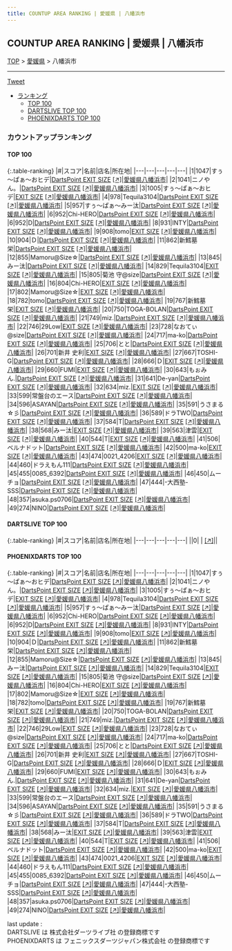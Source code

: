 ```yaml
---
title: COUNTUP AREA RANKING | 愛媛県 | 八幡浜市
---
```

## COUNTUP AREA RANKING | 愛媛県 | 八幡浜市

[TOP](/darts/rank/) > [愛媛県](/darts/rank/愛媛県/) > 八幡浜市

___

<a href="https://twitter.com/share?ref_src=twsrc%5Etfw" data-text="COUNTUP AREA RANKING | 愛媛県八幡浜市" class="twitter-share-button" data-hashtags="DARTSLIVE,PHOENIXDARTS,darts,ダーツ" data-show-count="false">Tweet</a>

* [ランキング](#カウントアップランキング)
    * [TOP 100](#top-100)
    * [DARTSLIVE TOP 100](#dartslive-top-100)
    * [PHOENIXDARTS TOP 100](#phoenixdarts-top-100)

### カウントアップランキング

#### TOP 100



{:.table-ranking}
|#|スコア|名前|店名|所在地|
|---|---|---|---|---|
|1|1047|<span class="rank-name-pd">すぅ～ぱぁ～おヒデ</span>|<a href="/darts/rank/shops/7847.html">DartsPoint EXIT SIZE</a> <a href="https://vs.phoenixdarts.com/jp/shop/shopDetailInfo/s_7847?s_seq=7847">[↗]</a>|<a href="/darts/rank/愛媛県/八幡浜市">愛媛県八幡浜市</a>|
|2|1041|<span class="rank-name-pd">ニノやん。</span>|<a href="/darts/rank/shops/7847.html">DartsPoint EXIT SIZE</a> <a href="https://vs.phoenixdarts.com/jp/shop/shopDetailInfo/s_7847?s_seq=7847">[↗]</a>|<a href="/darts/rank/愛媛県/八幡浜市">愛媛県八幡浜市</a>|
|3|1005|<span class="rank-name-pd">すぅ～ぱぁ～おヒデ</span>|<a href="/darts/rank/shops/7847.html">EXIT SIZE</a> <a href="https://vs.phoenixdarts.com/jp/shop/shopDetailInfo/s_7847?s_seq=7847">[↗]</a>|<a href="/darts/rank/愛媛県/八幡浜市">愛媛県八幡浜市</a>|
|4|978|<span class="rank-name-pd">Tequila3104</span>|<a href="/darts/rank/shops/7847.html">DartsPoint EXIT SIZE</a> <a href="https://vs.phoenixdarts.com/jp/shop/shopDetailInfo/s_7847?s_seq=7847">[↗]</a>|<a href="/darts/rank/愛媛県/八幡浜市">愛媛県八幡浜市</a>|
|5|957|<span class="rank-name-pd">すぅ～ぱぁ～みー汰</span>|<a href="/darts/rank/shops/7847.html">DartsPoint EXIT SIZE</a> <a href="https://vs.phoenixdarts.com/jp/shop/shopDetailInfo/s_7847?s_seq=7847">[↗]</a>|<a href="/darts/rank/愛媛県/八幡浜市">愛媛県八幡浜市</a>|
|6|952|<span class="rank-name-pd">Chi-HERO</span>|<a href="/darts/rank/shops/7847.html">DartsPoint EXIT SIZE</a> <a href="https://vs.phoenixdarts.com/jp/shop/shopDetailInfo/s_7847?s_seq=7847">[↗]</a>|<a href="/darts/rank/愛媛県/八幡浜市">愛媛県八幡浜市</a>|
|6|952|<span class="rank-name-pd">D</span>|<a href="/darts/rank/shops/7847.html">DartsPoint EXIT SIZE</a> <a href="https://vs.phoenixdarts.com/jp/shop/shopDetailInfo/s_7847?s_seq=7847">[↗]</a>|<a href="/darts/rank/愛媛県/八幡浜市">愛媛県八幡浜市</a>|
|8|931|<span class="rank-name-pd">INTY</span>|<a href="/darts/rank/shops/7847.html">DartsPoint EXIT SIZE</a> <a href="https://vs.phoenixdarts.com/jp/shop/shopDetailInfo/s_7847?s_seq=7847">[↗]</a>|<a href="/darts/rank/愛媛県/八幡浜市">愛媛県八幡浜市</a>|
|9|908|<span class="rank-name-pd">tomo</span>|<a href="/darts/rank/shops/7847.html">EXIT SIZE</a> <a href="https://vs.phoenixdarts.com/jp/shop/shopDetailInfo/s_7847?s_seq=7847">[↗]</a>|<a href="/darts/rank/愛媛県/八幡浜市">愛媛県八幡浜市</a>|
|10|904|<span class="rank-name-pd">Ｄ</span>|<a href="/darts/rank/shops/7847.html">DartsPoint EXIT SIZE</a> <a href="https://vs.phoenixdarts.com/jp/shop/shopDetailInfo/s_7847?s_seq=7847">[↗]</a>|<a href="/darts/rank/愛媛県/八幡浜市">愛媛県八幡浜市</a>|
|11|862|<span class="rank-name-pd">新鱈墓栄</span>|<a href="/darts/rank/shops/7847.html">DartsPoint EXIT SIZE</a> <a href="https://vs.phoenixdarts.com/jp/shop/shopDetailInfo/s_7847?s_seq=7847">[↗]</a>|<a href="/darts/rank/愛媛県/八幡浜市">愛媛県八幡浜市</a>|
|12|855|<span class="rank-name-pd">Mamoru@Size☆</span>|<a href="/darts/rank/shops/7847.html">DartsPoint EXIT SIZE</a> <a href="https://vs.phoenixdarts.com/jp/shop/shopDetailInfo/s_7847?s_seq=7847">[↗]</a>|<a href="/darts/rank/愛媛県/八幡浜市">愛媛県八幡浜市</a>|
|13|845|<span class="rank-name-pd">みー汰</span>|<a href="/darts/rank/shops/7847.html">DartsPoint EXIT SIZE</a> <a href="https://vs.phoenixdarts.com/jp/shop/shopDetailInfo/s_7847?s_seq=7847">[↗]</a>|<a href="/darts/rank/愛媛県/八幡浜市">愛媛県八幡浜市</a>|
|14|829|<span class="rank-name-pd">Tequila3104</span>|<a href="/darts/rank/shops/7847.html">EXIT SIZE</a> <a href="https://vs.phoenixdarts.com/jp/shop/shopDetailInfo/s_7847?s_seq=7847">[↗]</a>|<a href="/darts/rank/愛媛県/八幡浜市">愛媛県八幡浜市</a>|
|15|805|<span class="rank-name-pd">菊池  守@size</span>|<a href="/darts/rank/shops/7847.html">DartsPoint EXIT SIZE</a> <a href="https://vs.phoenixdarts.com/jp/shop/shopDetailInfo/s_7847?s_seq=7847">[↗]</a>|<a href="/darts/rank/愛媛県/八幡浜市">愛媛県八幡浜市</a>|
|16|804|<span class="rank-name-pd">Chi-HERO</span>|<a href="/darts/rank/shops/7847.html">EXIT SIZE</a> <a href="https://vs.phoenixdarts.com/jp/shop/shopDetailInfo/s_7847?s_seq=7847">[↗]</a>|<a href="/darts/rank/愛媛県/八幡浜市">愛媛県八幡浜市</a>|
|17|802|<span class="rank-name-pd">Mamoru@Size☆</span>|<a href="/darts/rank/shops/7847.html">EXIT SIZE</a> <a href="https://vs.phoenixdarts.com/jp/shop/shopDetailInfo/s_7847?s_seq=7847">[↗]</a>|<a href="/darts/rank/愛媛県/八幡浜市">愛媛県八幡浜市</a>|
|18|782|<span class="rank-name-pd">tomo</span>|<a href="/darts/rank/shops/7847.html">DartsPoint EXIT SIZE</a> <a href="https://vs.phoenixdarts.com/jp/shop/shopDetailInfo/s_7847?s_seq=7847">[↗]</a>|<a href="/darts/rank/愛媛県/八幡浜市">愛媛県八幡浜市</a>|
|19|767|<span class="rank-name-pd">新鱈墓栄</span>|<a href="/darts/rank/shops/7847.html">EXIT SIZE</a> <a href="https://vs.phoenixdarts.com/jp/shop/shopDetailInfo/s_7847?s_seq=7847">[↗]</a>|<a href="/darts/rank/愛媛県/八幡浜市">愛媛県八幡浜市</a>|
|20|750|<span class="rank-name-pd">TOGA-BOLAN</span>|<a href="/darts/rank/shops/7847.html">DartsPoint EXIT SIZE</a> <a href="https://vs.phoenixdarts.com/jp/shop/shopDetailInfo/s_7847?s_seq=7847">[↗]</a>|<a href="/darts/rank/愛媛県/八幡浜市">愛媛県八幡浜市</a>|
|21|749|<span class="rank-name-pd">miz.</span>|<a href="/darts/rank/shops/7847.html">DartsPoint EXIT SIZE</a> <a href="https://vs.phoenixdarts.com/jp/shop/shopDetailInfo/s_7847?s_seq=7847">[↗]</a>|<a href="/darts/rank/愛媛県/八幡浜市">愛媛県八幡浜市</a>|
|22|746|<span class="rank-name-pd">29Low</span>|<a href="/darts/rank/shops/7847.html">EXIT SIZE</a> <a href="https://vs.phoenixdarts.com/jp/shop/shopDetailInfo/s_7847?s_seq=7847">[↗]</a>|<a href="/darts/rank/愛媛県/八幡浜市">愛媛県八幡浜市</a>|
|23|728|<span class="rank-name-pd">なおてぃ@size</span>|<a href="/darts/rank/shops/7847.html">DartsPoint EXIT SIZE</a> <a href="https://vs.phoenixdarts.com/jp/shop/shopDetailInfo/s_7847?s_seq=7847">[↗]</a>|<a href="/darts/rank/愛媛県/八幡浜市">愛媛県八幡浜市</a>|
|24|717|<span class="rank-name-pd">ma-ko</span>|<a href="/darts/rank/shops/7847.html">DartsPoint EXIT SIZE</a> <a href="https://vs.phoenixdarts.com/jp/shop/shopDetailInfo/s_7847?s_seq=7847">[↗]</a>|<a href="/darts/rank/愛媛県/八幡浜市">愛媛県八幡浜市</a>|
|25|706|<span class="rank-name-pd">とと</span>|<a href="/darts/rank/shops/7847.html">DartsPoint EXIT SIZE</a> <a href="https://vs.phoenixdarts.com/jp/shop/shopDetailInfo/s_7847?s_seq=7847">[↗]</a>|<a href="/darts/rank/愛媛県/八幡浜市">愛媛県八幡浜市</a>|
|26|701|<span class="rank-name-pd">新井 史利</span>|<a href="/darts/rank/shops/7847.html">EXIT SIZE</a> <a href="https://vs.phoenixdarts.com/jp/shop/shopDetailInfo/s_7847?s_seq=7847">[↗]</a>|<a href="/darts/rank/愛媛県/八幡浜市">愛媛県八幡浜市</a>|
|27|667|<span class="rank-name-pd">TOSHI-G</span>|<a href="/darts/rank/shops/7847.html">DartsPoint EXIT SIZE</a> <a href="https://vs.phoenixdarts.com/jp/shop/shopDetailInfo/s_7847?s_seq=7847">[↗]</a>|<a href="/darts/rank/愛媛県/八幡浜市">愛媛県八幡浜市</a>|
|28|666|<span class="rank-name-pd">Ｄ</span>|<a href="/darts/rank/shops/7847.html">EXIT SIZE</a> <a href="https://vs.phoenixdarts.com/jp/shop/shopDetailInfo/s_7847?s_seq=7847">[↗]</a>|<a href="/darts/rank/愛媛県/八幡浜市">愛媛県八幡浜市</a>|
|29|660|<span class="rank-name-pd">FUMI</span>|<a href="/darts/rank/shops/7847.html">EXIT SIZE</a> <a href="https://vs.phoenixdarts.com/jp/shop/shopDetailInfo/s_7847?s_seq=7847">[↗]</a>|<a href="/darts/rank/愛媛県/八幡浜市">愛媛県八幡浜市</a>|
|30|643|<span class="rank-name-pd">もぉみん.</span>|<a href="/darts/rank/shops/7847.html">DartsPoint EXIT SIZE</a> <a href="https://vs.phoenixdarts.com/jp/shop/shopDetailInfo/s_7847?s_seq=7847">[↗]</a>|<a href="/darts/rank/愛媛県/八幡浜市">愛媛県八幡浜市</a>|
|31|641|<span class="rank-name-pd">De-yan</span>|<a href="/darts/rank/shops/7847.html">DartsPoint EXIT SIZE</a> <a href="https://vs.phoenixdarts.com/jp/shop/shopDetailInfo/s_7847?s_seq=7847">[↗]</a>|<a href="/darts/rank/愛媛県/八幡浜市">愛媛県八幡浜市</a>|
|32|634|<span class="rank-name-pd">miz.</span>|<a href="/darts/rank/shops/7847.html">EXIT SIZE</a> <a href="https://vs.phoenixdarts.com/jp/shop/shopDetailInfo/s_7847?s_seq=7847">[↗]</a>|<a href="/darts/rank/愛媛県/八幡浜市">愛媛県八幡浜市</a>|
|33|599|<span class="rank-name-pd">常盤台のエース</span>|<a href="/darts/rank/shops/7847.html">DartsPoint EXIT SIZE</a> <a href="https://vs.phoenixdarts.com/jp/shop/shopDetailInfo/s_7847?s_seq=7847">[↗]</a>|<a href="/darts/rank/愛媛県/八幡浜市">愛媛県八幡浜市</a>|
|34|596|<span class="rank-name-pd">ASAYAN</span>|<a href="/darts/rank/shops/7847.html">DartsPoint EXIT SIZE</a> <a href="https://vs.phoenixdarts.com/jp/shop/shopDetailInfo/s_7847?s_seq=7847">[↗]</a>|<a href="/darts/rank/愛媛県/八幡浜市">愛媛県八幡浜市</a>|
|35|591|<span class="rank-name-pd">うさまる☆彡</span>|<a href="/darts/rank/shops/7847.html">DartsPoint EXIT SIZE</a> <a href="https://vs.phoenixdarts.com/jp/shop/shopDetailInfo/s_7847?s_seq=7847">[↗]</a>|<a href="/darts/rank/愛媛県/八幡浜市">愛媛県八幡浜市</a>|
|36|589|<span class="rank-name-pd">ドラTWO</span>|<a href="/darts/rank/shops/7847.html">DartsPoint EXIT SIZE</a> <a href="https://vs.phoenixdarts.com/jp/shop/shopDetailInfo/s_7847?s_seq=7847">[↗]</a>|<a href="/darts/rank/愛媛県/八幡浜市">愛媛県八幡浜市</a>|
|37|584|<span class="rank-name-pd">T</span>|<a href="/darts/rank/shops/7847.html">DartsPoint EXIT SIZE</a> <a href="https://vs.phoenixdarts.com/jp/shop/shopDetailInfo/s_7847?s_seq=7847">[↗]</a>|<a href="/darts/rank/愛媛県/八幡浜市">愛媛県八幡浜市</a>|
|38|568|<span class="rank-name-pd">みー汰</span>|<a href="/darts/rank/shops/7847.html">EXIT SIZE</a> <a href="https://vs.phoenixdarts.com/jp/shop/shopDetailInfo/s_7847?s_seq=7847">[↗]</a>|<a href="/darts/rank/愛媛県/八幡浜市">愛媛県八幡浜市</a>|
|39|563|<span class="rank-name-pd">津雲</span>|<a href="/darts/rank/shops/7847.html">EXIT SIZE</a> <a href="https://vs.phoenixdarts.com/jp/shop/shopDetailInfo/s_7847?s_seq=7847">[↗]</a>|<a href="/darts/rank/愛媛県/八幡浜市">愛媛県八幡浜市</a>|
|40|544|<span class="rank-name-pd">T</span>|<a href="/darts/rank/shops/7847.html">EXIT SIZE</a> <a href="https://vs.phoenixdarts.com/jp/shop/shopDetailInfo/s_7847?s_seq=7847">[↗]</a>|<a href="/darts/rank/愛媛県/八幡浜市">愛媛県八幡浜市</a>|
|41|506|<span class="rank-name-pd">ベルナドット</span>|<a href="/darts/rank/shops/7847.html">DartsPoint EXIT SIZE</a> <a href="https://vs.phoenixdarts.com/jp/shop/shopDetailInfo/s_7847?s_seq=7847">[↗]</a>|<a href="/darts/rank/愛媛県/八幡浜市">愛媛県八幡浜市</a>|
|42|500|<span class="rank-name-pd">ma-ko</span>|<a href="/darts/rank/shops/7847.html">EXIT SIZE</a> <a href="https://vs.phoenixdarts.com/jp/shop/shopDetailInfo/s_7847?s_seq=7847">[↗]</a>|<a href="/darts/rank/愛媛県/八幡浜市">愛媛県八幡浜市</a>|
|43|474|<span class="rank-name-pd">0021_4206</span>|<a href="/darts/rank/shops/7847.html">EXIT SIZE</a> <a href="https://vs.phoenixdarts.com/jp/shop/shopDetailInfo/s_7847?s_seq=7847">[↗]</a>|<a href="/darts/rank/愛媛県/八幡浜市">愛媛県八幡浜市</a>|
|44|460|<span class="rank-name-pd">ドラえもん111</span>|<a href="/darts/rank/shops/7847.html">DartsPoint EXIT SIZE</a> <a href="https://vs.phoenixdarts.com/jp/shop/shopDetailInfo/s_7847?s_seq=7847">[↗]</a>|<a href="/darts/rank/愛媛県/八幡浜市">愛媛県八幡浜市</a>|
|45|455|<span class="rank-name-pd">0085_6392</span>|<a href="/darts/rank/shops/7847.html">DartsPoint EXIT SIZE</a> <a href="https://vs.phoenixdarts.com/jp/shop/shopDetailInfo/s_7847?s_seq=7847">[↗]</a>|<a href="/darts/rank/愛媛県/八幡浜市">愛媛県八幡浜市</a>|
|46|450|<span class="rank-name-pd">ムーチョ</span>|<a href="/darts/rank/shops/7847.html">DartsPoint EXIT SIZE</a> <a href="https://vs.phoenixdarts.com/jp/shop/shopDetailInfo/s_7847?s_seq=7847">[↗]</a>|<a href="/darts/rank/愛媛県/八幡浜市">愛媛県八幡浜市</a>|
|47|444|<span class="rank-name-pd">-大西塾-SSS</span>|<a href="/darts/rank/shops/7847.html">DartsPoint EXIT SIZE</a> <a href="https://vs.phoenixdarts.com/jp/shop/shopDetailInfo/s_7847?s_seq=7847">[↗]</a>|<a href="/darts/rank/愛媛県/八幡浜市">愛媛県八幡浜市</a>|
|48|357|<span class="rank-name-pd">asuka.ps0706</span>|<a href="/darts/rank/shops/7847.html">DartsPoint EXIT SIZE</a> <a href="https://vs.phoenixdarts.com/jp/shop/shopDetailInfo/s_7847?s_seq=7847">[↗]</a>|<a href="/darts/rank/愛媛県/八幡浜市">愛媛県八幡浜市</a>|
|49|274|<span class="rank-name-pd">NINO</span>|<a href="/darts/rank/shops/7847.html">DartsPoint EXIT SIZE</a> <a href="https://vs.phoenixdarts.com/jp/shop/shopDetailInfo/s_7847?s_seq=7847">[↗]</a>|<a href="/darts/rank/愛媛県/八幡浜市">愛媛県八幡浜市</a>|


#### DARTSLIVE TOP 100



{:.table-ranking}
|#|スコア|名前|店名|所在地|
|---|---|---|---|---|
||0|<span class="rank-name-dl"> </span>|<a href="/darts/rank/shops/.html"></a> <a href="">[↗]</a>|<a href="/darts/rank//"></a>|


#### PHOENIXDARTS TOP 100



{:.table-ranking}
|#|スコア|名前|店名|所在地|
|---|---|---|---|---|
|1|1047|<span class="rank-name-pd">すぅ～ぱぁ～おヒデ</span>|<a href="/darts/rank/shops/7847.html">DartsPoint EXIT SIZE</a> <a href="https://vs.phoenixdarts.com/jp/shop/shopDetailInfo/s_7847?s_seq=7847">[↗]</a>|<a href="/darts/rank/愛媛県/八幡浜市">愛媛県八幡浜市</a>|
|2|1041|<span class="rank-name-pd">ニノやん。</span>|<a href="/darts/rank/shops/7847.html">DartsPoint EXIT SIZE</a> <a href="https://vs.phoenixdarts.com/jp/shop/shopDetailInfo/s_7847?s_seq=7847">[↗]</a>|<a href="/darts/rank/愛媛県/八幡浜市">愛媛県八幡浜市</a>|
|3|1005|<span class="rank-name-pd">すぅ～ぱぁ～おヒデ</span>|<a href="/darts/rank/shops/7847.html">EXIT SIZE</a> <a href="https://vs.phoenixdarts.com/jp/shop/shopDetailInfo/s_7847?s_seq=7847">[↗]</a>|<a href="/darts/rank/愛媛県/八幡浜市">愛媛県八幡浜市</a>|
|4|978|<span class="rank-name-pd">Tequila3104</span>|<a href="/darts/rank/shops/7847.html">DartsPoint EXIT SIZE</a> <a href="https://vs.phoenixdarts.com/jp/shop/shopDetailInfo/s_7847?s_seq=7847">[↗]</a>|<a href="/darts/rank/愛媛県/八幡浜市">愛媛県八幡浜市</a>|
|5|957|<span class="rank-name-pd">すぅ～ぱぁ～みー汰</span>|<a href="/darts/rank/shops/7847.html">DartsPoint EXIT SIZE</a> <a href="https://vs.phoenixdarts.com/jp/shop/shopDetailInfo/s_7847?s_seq=7847">[↗]</a>|<a href="/darts/rank/愛媛県/八幡浜市">愛媛県八幡浜市</a>|
|6|952|<span class="rank-name-pd">Chi-HERO</span>|<a href="/darts/rank/shops/7847.html">DartsPoint EXIT SIZE</a> <a href="https://vs.phoenixdarts.com/jp/shop/shopDetailInfo/s_7847?s_seq=7847">[↗]</a>|<a href="/darts/rank/愛媛県/八幡浜市">愛媛県八幡浜市</a>|
|6|952|<span class="rank-name-pd">D</span>|<a href="/darts/rank/shops/7847.html">DartsPoint EXIT SIZE</a> <a href="https://vs.phoenixdarts.com/jp/shop/shopDetailInfo/s_7847?s_seq=7847">[↗]</a>|<a href="/darts/rank/愛媛県/八幡浜市">愛媛県八幡浜市</a>|
|8|931|<span class="rank-name-pd">INTY</span>|<a href="/darts/rank/shops/7847.html">DartsPoint EXIT SIZE</a> <a href="https://vs.phoenixdarts.com/jp/shop/shopDetailInfo/s_7847?s_seq=7847">[↗]</a>|<a href="/darts/rank/愛媛県/八幡浜市">愛媛県八幡浜市</a>|
|9|908|<span class="rank-name-pd">tomo</span>|<a href="/darts/rank/shops/7847.html">EXIT SIZE</a> <a href="https://vs.phoenixdarts.com/jp/shop/shopDetailInfo/s_7847?s_seq=7847">[↗]</a>|<a href="/darts/rank/愛媛県/八幡浜市">愛媛県八幡浜市</a>|
|10|904|<span class="rank-name-pd">Ｄ</span>|<a href="/darts/rank/shops/7847.html">DartsPoint EXIT SIZE</a> <a href="https://vs.phoenixdarts.com/jp/shop/shopDetailInfo/s_7847?s_seq=7847">[↗]</a>|<a href="/darts/rank/愛媛県/八幡浜市">愛媛県八幡浜市</a>|
|11|862|<span class="rank-name-pd">新鱈墓栄</span>|<a href="/darts/rank/shops/7847.html">DartsPoint EXIT SIZE</a> <a href="https://vs.phoenixdarts.com/jp/shop/shopDetailInfo/s_7847?s_seq=7847">[↗]</a>|<a href="/darts/rank/愛媛県/八幡浜市">愛媛県八幡浜市</a>|
|12|855|<span class="rank-name-pd">Mamoru@Size☆</span>|<a href="/darts/rank/shops/7847.html">DartsPoint EXIT SIZE</a> <a href="https://vs.phoenixdarts.com/jp/shop/shopDetailInfo/s_7847?s_seq=7847">[↗]</a>|<a href="/darts/rank/愛媛県/八幡浜市">愛媛県八幡浜市</a>|
|13|845|<span class="rank-name-pd">みー汰</span>|<a href="/darts/rank/shops/7847.html">DartsPoint EXIT SIZE</a> <a href="https://vs.phoenixdarts.com/jp/shop/shopDetailInfo/s_7847?s_seq=7847">[↗]</a>|<a href="/darts/rank/愛媛県/八幡浜市">愛媛県八幡浜市</a>|
|14|829|<span class="rank-name-pd">Tequila3104</span>|<a href="/darts/rank/shops/7847.html">EXIT SIZE</a> <a href="https://vs.phoenixdarts.com/jp/shop/shopDetailInfo/s_7847?s_seq=7847">[↗]</a>|<a href="/darts/rank/愛媛県/八幡浜市">愛媛県八幡浜市</a>|
|15|805|<span class="rank-name-pd">菊池  守@size</span>|<a href="/darts/rank/shops/7847.html">DartsPoint EXIT SIZE</a> <a href="https://vs.phoenixdarts.com/jp/shop/shopDetailInfo/s_7847?s_seq=7847">[↗]</a>|<a href="/darts/rank/愛媛県/八幡浜市">愛媛県八幡浜市</a>|
|16|804|<span class="rank-name-pd">Chi-HERO</span>|<a href="/darts/rank/shops/7847.html">EXIT SIZE</a> <a href="https://vs.phoenixdarts.com/jp/shop/shopDetailInfo/s_7847?s_seq=7847">[↗]</a>|<a href="/darts/rank/愛媛県/八幡浜市">愛媛県八幡浜市</a>|
|17|802|<span class="rank-name-pd">Mamoru@Size☆</span>|<a href="/darts/rank/shops/7847.html">EXIT SIZE</a> <a href="https://vs.phoenixdarts.com/jp/shop/shopDetailInfo/s_7847?s_seq=7847">[↗]</a>|<a href="/darts/rank/愛媛県/八幡浜市">愛媛県八幡浜市</a>|
|18|782|<span class="rank-name-pd">tomo</span>|<a href="/darts/rank/shops/7847.html">DartsPoint EXIT SIZE</a> <a href="https://vs.phoenixdarts.com/jp/shop/shopDetailInfo/s_7847?s_seq=7847">[↗]</a>|<a href="/darts/rank/愛媛県/八幡浜市">愛媛県八幡浜市</a>|
|19|767|<span class="rank-name-pd">新鱈墓栄</span>|<a href="/darts/rank/shops/7847.html">EXIT SIZE</a> <a href="https://vs.phoenixdarts.com/jp/shop/shopDetailInfo/s_7847?s_seq=7847">[↗]</a>|<a href="/darts/rank/愛媛県/八幡浜市">愛媛県八幡浜市</a>|
|20|750|<span class="rank-name-pd">TOGA-BOLAN</span>|<a href="/darts/rank/shops/7847.html">DartsPoint EXIT SIZE</a> <a href="https://vs.phoenixdarts.com/jp/shop/shopDetailInfo/s_7847?s_seq=7847">[↗]</a>|<a href="/darts/rank/愛媛県/八幡浜市">愛媛県八幡浜市</a>|
|21|749|<span class="rank-name-pd">miz.</span>|<a href="/darts/rank/shops/7847.html">DartsPoint EXIT SIZE</a> <a href="https://vs.phoenixdarts.com/jp/shop/shopDetailInfo/s_7847?s_seq=7847">[↗]</a>|<a href="/darts/rank/愛媛県/八幡浜市">愛媛県八幡浜市</a>|
|22|746|<span class="rank-name-pd">29Low</span>|<a href="/darts/rank/shops/7847.html">EXIT SIZE</a> <a href="https://vs.phoenixdarts.com/jp/shop/shopDetailInfo/s_7847?s_seq=7847">[↗]</a>|<a href="/darts/rank/愛媛県/八幡浜市">愛媛県八幡浜市</a>|
|23|728|<span class="rank-name-pd">なおてぃ@size</span>|<a href="/darts/rank/shops/7847.html">DartsPoint EXIT SIZE</a> <a href="https://vs.phoenixdarts.com/jp/shop/shopDetailInfo/s_7847?s_seq=7847">[↗]</a>|<a href="/darts/rank/愛媛県/八幡浜市">愛媛県八幡浜市</a>|
|24|717|<span class="rank-name-pd">ma-ko</span>|<a href="/darts/rank/shops/7847.html">DartsPoint EXIT SIZE</a> <a href="https://vs.phoenixdarts.com/jp/shop/shopDetailInfo/s_7847?s_seq=7847">[↗]</a>|<a href="/darts/rank/愛媛県/八幡浜市">愛媛県八幡浜市</a>|
|25|706|<span class="rank-name-pd">とと</span>|<a href="/darts/rank/shops/7847.html">DartsPoint EXIT SIZE</a> <a href="https://vs.phoenixdarts.com/jp/shop/shopDetailInfo/s_7847?s_seq=7847">[↗]</a>|<a href="/darts/rank/愛媛県/八幡浜市">愛媛県八幡浜市</a>|
|26|701|<span class="rank-name-pd">新井 史利</span>|<a href="/darts/rank/shops/7847.html">EXIT SIZE</a> <a href="https://vs.phoenixdarts.com/jp/shop/shopDetailInfo/s_7847?s_seq=7847">[↗]</a>|<a href="/darts/rank/愛媛県/八幡浜市">愛媛県八幡浜市</a>|
|27|667|<span class="rank-name-pd">TOSHI-G</span>|<a href="/darts/rank/shops/7847.html">DartsPoint EXIT SIZE</a> <a href="https://vs.phoenixdarts.com/jp/shop/shopDetailInfo/s_7847?s_seq=7847">[↗]</a>|<a href="/darts/rank/愛媛県/八幡浜市">愛媛県八幡浜市</a>|
|28|666|<span class="rank-name-pd">Ｄ</span>|<a href="/darts/rank/shops/7847.html">EXIT SIZE</a> <a href="https://vs.phoenixdarts.com/jp/shop/shopDetailInfo/s_7847?s_seq=7847">[↗]</a>|<a href="/darts/rank/愛媛県/八幡浜市">愛媛県八幡浜市</a>|
|29|660|<span class="rank-name-pd">FUMI</span>|<a href="/darts/rank/shops/7847.html">EXIT SIZE</a> <a href="https://vs.phoenixdarts.com/jp/shop/shopDetailInfo/s_7847?s_seq=7847">[↗]</a>|<a href="/darts/rank/愛媛県/八幡浜市">愛媛県八幡浜市</a>|
|30|643|<span class="rank-name-pd">もぉみん.</span>|<a href="/darts/rank/shops/7847.html">DartsPoint EXIT SIZE</a> <a href="https://vs.phoenixdarts.com/jp/shop/shopDetailInfo/s_7847?s_seq=7847">[↗]</a>|<a href="/darts/rank/愛媛県/八幡浜市">愛媛県八幡浜市</a>|
|31|641|<span class="rank-name-pd">De-yan</span>|<a href="/darts/rank/shops/7847.html">DartsPoint EXIT SIZE</a> <a href="https://vs.phoenixdarts.com/jp/shop/shopDetailInfo/s_7847?s_seq=7847">[↗]</a>|<a href="/darts/rank/愛媛県/八幡浜市">愛媛県八幡浜市</a>|
|32|634|<span class="rank-name-pd">miz.</span>|<a href="/darts/rank/shops/7847.html">EXIT SIZE</a> <a href="https://vs.phoenixdarts.com/jp/shop/shopDetailInfo/s_7847?s_seq=7847">[↗]</a>|<a href="/darts/rank/愛媛県/八幡浜市">愛媛県八幡浜市</a>|
|33|599|<span class="rank-name-pd">常盤台のエース</span>|<a href="/darts/rank/shops/7847.html">DartsPoint EXIT SIZE</a> <a href="https://vs.phoenixdarts.com/jp/shop/shopDetailInfo/s_7847?s_seq=7847">[↗]</a>|<a href="/darts/rank/愛媛県/八幡浜市">愛媛県八幡浜市</a>|
|34|596|<span class="rank-name-pd">ASAYAN</span>|<a href="/darts/rank/shops/7847.html">DartsPoint EXIT SIZE</a> <a href="https://vs.phoenixdarts.com/jp/shop/shopDetailInfo/s_7847?s_seq=7847">[↗]</a>|<a href="/darts/rank/愛媛県/八幡浜市">愛媛県八幡浜市</a>|
|35|591|<span class="rank-name-pd">うさまる☆彡</span>|<a href="/darts/rank/shops/7847.html">DartsPoint EXIT SIZE</a> <a href="https://vs.phoenixdarts.com/jp/shop/shopDetailInfo/s_7847?s_seq=7847">[↗]</a>|<a href="/darts/rank/愛媛県/八幡浜市">愛媛県八幡浜市</a>|
|36|589|<span class="rank-name-pd">ドラTWO</span>|<a href="/darts/rank/shops/7847.html">DartsPoint EXIT SIZE</a> <a href="https://vs.phoenixdarts.com/jp/shop/shopDetailInfo/s_7847?s_seq=7847">[↗]</a>|<a href="/darts/rank/愛媛県/八幡浜市">愛媛県八幡浜市</a>|
|37|584|<span class="rank-name-pd">T</span>|<a href="/darts/rank/shops/7847.html">DartsPoint EXIT SIZE</a> <a href="https://vs.phoenixdarts.com/jp/shop/shopDetailInfo/s_7847?s_seq=7847">[↗]</a>|<a href="/darts/rank/愛媛県/八幡浜市">愛媛県八幡浜市</a>|
|38|568|<span class="rank-name-pd">みー汰</span>|<a href="/darts/rank/shops/7847.html">EXIT SIZE</a> <a href="https://vs.phoenixdarts.com/jp/shop/shopDetailInfo/s_7847?s_seq=7847">[↗]</a>|<a href="/darts/rank/愛媛県/八幡浜市">愛媛県八幡浜市</a>|
|39|563|<span class="rank-name-pd">津雲</span>|<a href="/darts/rank/shops/7847.html">EXIT SIZE</a> <a href="https://vs.phoenixdarts.com/jp/shop/shopDetailInfo/s_7847?s_seq=7847">[↗]</a>|<a href="/darts/rank/愛媛県/八幡浜市">愛媛県八幡浜市</a>|
|40|544|<span class="rank-name-pd">T</span>|<a href="/darts/rank/shops/7847.html">EXIT SIZE</a> <a href="https://vs.phoenixdarts.com/jp/shop/shopDetailInfo/s_7847?s_seq=7847">[↗]</a>|<a href="/darts/rank/愛媛県/八幡浜市">愛媛県八幡浜市</a>|
|41|506|<span class="rank-name-pd">ベルナドット</span>|<a href="/darts/rank/shops/7847.html">DartsPoint EXIT SIZE</a> <a href="https://vs.phoenixdarts.com/jp/shop/shopDetailInfo/s_7847?s_seq=7847">[↗]</a>|<a href="/darts/rank/愛媛県/八幡浜市">愛媛県八幡浜市</a>|
|42|500|<span class="rank-name-pd">ma-ko</span>|<a href="/darts/rank/shops/7847.html">EXIT SIZE</a> <a href="https://vs.phoenixdarts.com/jp/shop/shopDetailInfo/s_7847?s_seq=7847">[↗]</a>|<a href="/darts/rank/愛媛県/八幡浜市">愛媛県八幡浜市</a>|
|43|474|<span class="rank-name-pd">0021_4206</span>|<a href="/darts/rank/shops/7847.html">EXIT SIZE</a> <a href="https://vs.phoenixdarts.com/jp/shop/shopDetailInfo/s_7847?s_seq=7847">[↗]</a>|<a href="/darts/rank/愛媛県/八幡浜市">愛媛県八幡浜市</a>|
|44|460|<span class="rank-name-pd">ドラえもん111</span>|<a href="/darts/rank/shops/7847.html">DartsPoint EXIT SIZE</a> <a href="https://vs.phoenixdarts.com/jp/shop/shopDetailInfo/s_7847?s_seq=7847">[↗]</a>|<a href="/darts/rank/愛媛県/八幡浜市">愛媛県八幡浜市</a>|
|45|455|<span class="rank-name-pd">0085_6392</span>|<a href="/darts/rank/shops/7847.html">DartsPoint EXIT SIZE</a> <a href="https://vs.phoenixdarts.com/jp/shop/shopDetailInfo/s_7847?s_seq=7847">[↗]</a>|<a href="/darts/rank/愛媛県/八幡浜市">愛媛県八幡浜市</a>|
|46|450|<span class="rank-name-pd">ムーチョ</span>|<a href="/darts/rank/shops/7847.html">DartsPoint EXIT SIZE</a> <a href="https://vs.phoenixdarts.com/jp/shop/shopDetailInfo/s_7847?s_seq=7847">[↗]</a>|<a href="/darts/rank/愛媛県/八幡浜市">愛媛県八幡浜市</a>|
|47|444|<span class="rank-name-pd">-大西塾-SSS</span>|<a href="/darts/rank/shops/7847.html">DartsPoint EXIT SIZE</a> <a href="https://vs.phoenixdarts.com/jp/shop/shopDetailInfo/s_7847?s_seq=7847">[↗]</a>|<a href="/darts/rank/愛媛県/八幡浜市">愛媛県八幡浜市</a>|
|48|357|<span class="rank-name-pd">asuka.ps0706</span>|<a href="/darts/rank/shops/7847.html">DartsPoint EXIT SIZE</a> <a href="https://vs.phoenixdarts.com/jp/shop/shopDetailInfo/s_7847?s_seq=7847">[↗]</a>|<a href="/darts/rank/愛媛県/八幡浜市">愛媛県八幡浜市</a>|
|49|274|<span class="rank-name-pd">NINO</span>|<a href="/darts/rank/shops/7847.html">DartsPoint EXIT SIZE</a> <a href="https://vs.phoenixdarts.com/jp/shop/shopDetailInfo/s_7847?s_seq=7847">[↗]</a>|<a href="/darts/rank/愛媛県/八幡浜市">愛媛県八幡浜市</a>|


<div class="footer border-top border-gray-light mt-5 pt-3 text-right text-gray">
    last update : <span style="font-weight: italic" id="foot_last_modified"></span><br />
    DARTSLIVE は 株式会社ダーツライブ社 の登録商標です<br />
    PHOENIXDARTS は フェニックスダーツジャパン株式会社 の登録商標です<br />
</div>

<script src="https://cdnjs.cloudflare.com/ajax/libs/jquery.tablesorter/2.31.3/js/jquery.tablesorter.min.js" integrity="sha512-qzgd5cYSZcosqpzpn7zF2ZId8f/8CHmFKZ8j7mU4OUXTNRd5g+ZHBPsgKEwoqxCtdQvExE5LprwwPAgoicguNg==" crossorigin="anonymous" referrerpolicy="no-referrer"></script>
<link rel="stylesheet" href="https://cdnjs.cloudflare.com/ajax/libs/jquery.tablesorter/2.31.3/css/theme.default.min.css" integrity="sha512-wghhOJkjQX0Lh3NSWvNKeZ0ZpNn+SPVXX1Qyc9OCaogADktxrBiBdKGDoqVUOyhStvMBmJQ8ZdMHiR3wuEq8+w==" crossorigin="anonymous" referrerpolicy="no-referrer" />
<script>
$(function() {
    $(".table-ranking").tablesorter({sortList:[[0, 0]]});
    $("#foot_last_modified").text(formatDate(new Date(document.lastModified), 'yyyy-MM-dd HH:mm:ss'));
});
</script>

<script async src="https://platform.twitter.com/widgets.js" charset="utf-8"></script>